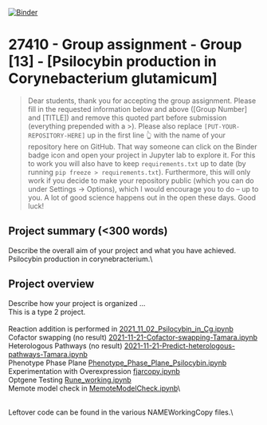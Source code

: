 [![Binder](https://mybinder.org/badge_logo.svg)](https://mybinder.org/v2/gh/27410/[PUT-YOUR-REPOSITORY-HERE]/main)

# 27410 - Group assignment - Group [13] - [Psilocybin production in Corynebacterium glutamicum]

> Dear students, thank you for accepting the group assignment. Please fill in the
> requested information below and above ([Group Number] and [TITLE]) and remove this quoted part before submission (everything prepended with a >).
> Please also replace `[PUT-YOUR-REPOSITORY-HERE]` up in the first line 👆 with the name of your repository here on GitHub.
> That way someone can click on the Binder badge icon and open your project in Jupyter lab to explore it.
> For this to work you will also have to keep `requirements.txt` up to date (by running `pip freeze > requirements.txt`).
> Furthermore, this will only work if you decide to make your repository public (which you can do under Settings -> Options),
> which I would encourage you to do – up to you. A lot of good science happens out in the open these days.
> Good luck!

## Project summary (<300 words)
Describe the overall aim of your project and what you have achieved.\
Psilocybin production in corynebracterium.\

## Project overview
Describe how your project is organized ...\
This is a type 2 project.\
\
Reaction addition is performed in [2021_11_02_Psilocybin_in_Cg.ipynb](2021_11_02_Psilocybin_in_Cg.ipynb)\
Cofactor swapping (no result) [2021-11-21-Cofactor-swapping-Tamara.ipynb](2021-11-21-Cofactor-swapping-Tamara.ipynb)\
Heterologous Pathways (no result) [2021-11-21-Predict-heterologous-pathways-Tamara.ipynb](2021-11-21-Predict-heterologous-pathways-Tamara.ipynb)\
Phenotype Phase Plane [Phenotype_Phase_Plane_Psilocybin.ipynb](Phenotype_Phase_Plane_Psilocybin.ipynb)\
Experimentation with Overexpression [fjarcopy.ipynb](fjarcopy.ipynb)\
Optgene Testing [Rune_working.ipynb](Rune_working.ipynb)\
Memote model check in [MemoteModelCheck.ipynb](MemoteModelCheck.ipynb)\

\
Leftover code can be found in the various NAMEWorkingCopy files.\
